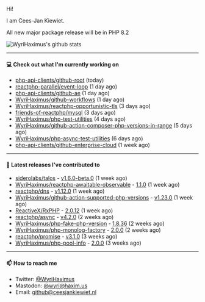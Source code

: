 Hi!

I am Cees-Jan Kiewiet.

All new major package release will be in PHP 8.2

![WyriHaximus's github stats](https://github-readme-stats.vercel.app/api?username=WyriHaximus&show_icons=true)

---

#### 💻 Check out what I'm currently working on

- [php-api-clients/github-root](https://github.com/php-api-clients/github-root) (today)
- [reactphp-parallel/event-loop](https://github.com/reactphp-parallel/event-loop) (1 day ago)
- [php-api-clients/github-ae](https://github.com/php-api-clients/github-ae) (1 day ago)
- [WyriHaximus/github-workflows](https://github.com/WyriHaximus/github-workflows) (1 day ago)
- [WyriHaximus/reactphp-opportunistic-tls](https://github.com/WyriHaximus/reactphp-opportunistic-tls) (3 days ago)
- [friends-of-reactphp/mysql](https://github.com/friends-of-reactphp/mysql) (3 days ago)
- [WyriHaximus/php-test-utilities](https://github.com/WyriHaximus/php-test-utilities) (4 days ago)
- [WyriHaximus/github-action-composer-php-versions-in-range](https://github.com/WyriHaximus/github-action-composer-php-versions-in-range) (5 days ago)
- [WyriHaximus/php-async-test-utilities](https://github.com/WyriHaximus/php-async-test-utilities) (6 days ago)
- [php-api-clients/github-enterprise-cloud](https://github.com/php-api-clients/github-enterprise-cloud) (1 week ago)

---

#### 🔭 Latest releases I've contributed to

- [siderolabs/talos](https://github.com/siderolabs/talos) - [v1.6.0-beta.0](https://github.com/siderolabs/talos/releases/tag/v1.6.0-beta.0) (1 week ago)
- [WyriHaximus/reactphp-awaitable-observable](https://github.com/WyriHaximus/reactphp-awaitable-observable) - [1.1.0](https://github.com/WyriHaximus/reactphp-awaitable-observable/releases/tag/1.1.0) (1 week ago)
- [reactphp/dns](https://github.com/reactphp/dns) - [v1.12.0](https://github.com/reactphp/dns/releases/tag/v1.12.0) (1 week ago)
- [WyriHaximus/github-action-supported-php-versions](https://github.com/WyriHaximus/github-action-supported-php-versions) - [v1.23.0](https://github.com/WyriHaximus/github-action-supported-php-versions/releases/tag/v1.23.0) (1 week ago)
- [ReactiveX/RxPHP](https://github.com/ReactiveX/RxPHP) - [2.0.12](https://github.com/ReactiveX/RxPHP/releases/tag/2.0.12) (1 week ago)
- [reactphp/async](https://github.com/reactphp/async) - [v4.2.0](https://github.com/reactphp/async/releases/tag/v4.2.0) (2 weeks ago)
- [WyriHaximus/php-fake-php-version](https://github.com/WyriHaximus/php-fake-php-version) - [1.8.36](https://github.com/WyriHaximus/php-fake-php-version/releases/tag/1.8.36) (2 weeks ago)
- [WyriHaximus/php-monolog-factory](https://github.com/WyriHaximus/php-monolog-factory) - [2.0.0](https://github.com/WyriHaximus/php-monolog-factory/releases/tag/2.0.0) (2 weeks ago)
- [reactphp/promise](https://github.com/reactphp/promise) - [v3.1.0](https://github.com/reactphp/promise/releases/tag/v3.1.0) (3 weeks ago)
- [WyriHaximus/php-pool-info](https://github.com/WyriHaximus/php-pool-info) - [2.0.0](https://github.com/WyriHaximus/php-pool-info/releases/tag/2.0.0) (3 weeks ago)

---

#### 📫 How to reach me

- Twitter: [@WyriHaximus](https://twitter.com/WyriHaximus)
- Mastodon: [@wyri@haxim.us](https://toot-toot.wyrihaxim.us/@wyri)
- Email: [github@ceesjankiewiet.nl](mailto:github@ceesjankiewiet.nl)
